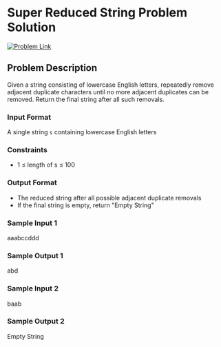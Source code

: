 # Super Reduced String Problem Solution

[![Problem Link](https://img.shields.io/badge/HackerRank-Problem%20Link-blue)](https://www.hackerrank.com/contests/mountblue-technologies/challenges/reduced-string)

## Problem Description

Given a string consisting of lowercase English letters, repeatedly remove adjacent duplicate characters until no more adjacent duplicates can be removed. Return the final string after all such removals.

### Input Format
A single string `s` containing lowercase English letters

### Constraints
- 1 ≤ length of s ≤ 100

### Output Format
- The reduced string after all possible adjacent duplicate removals
- If the final string is empty, return "Empty String"

### Sample Input 1
aaabccddd


### Sample Output 1
abd


### Sample Input 2
baab


### Sample Output 2
Empty String
